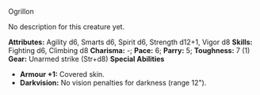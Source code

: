 Ogrillon

No description for this creature yet.

**Attributes:** Agility d6, Smarts d6, Spirit d6, Strength d12+1, Vigor
d8
**Skills:** Fighting d6, Climbing d8
**Charisma:** -; **Pace:** 6; **Parry:** 5; **Toughness:** 7 (1)
**Gear:** Unarmed strike (Str+d8)
**Special Abilities**
- **Armour +1:** Covered skin.
- **Darkvision:** No vision penalties for darkness (range 12").

